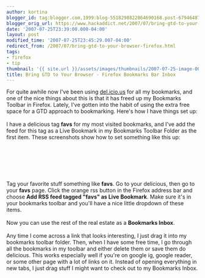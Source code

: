 ```yaml
---
author: kortina
blogger_id: tag:blogger.com,1999:blog-5518298822864690168.post-6794648729215765262
blogger_orig_url: https://www.hackaddict.net/2007/07/bring-gtd-to-your-browser-firefox.html
date: '2007-07-25T23:39:00.000-04:00'
layout: post
modified_time: '2007-07-25T23:45:29.007-04:00'
redirect_from: /2007/07/bring-gtd-to-your-browser-firefox.html
tags:
- firefox
- tip
thumbnail: '{{ site.url }}/assets/images/thumbnails/2007-07-25-image-0000.png'
title: Bring GTD to Your Browser - Firefox Bookmarks Bar Inbox
---
```


For quite awhile now I've been using <a href="http://del.icio.us/" title="del.icio.us">del.icio.us</a> for all my bookmarks, and one of the nice things about this is that it has freed up my Bookmarks Toolbar in Firefox.  Lately, I've gotten into the habit of using the extra free space for a GTD approach to bookmarking.  Here's how I have things set up:<br/><br/>I have a delicious tag <b>favs</b> for my most visited bookmarks, and I've add the feed for this tag as a Live Bookmark in my Bookmarks Toolbar Folder as the first item.  These screenshots show how to set something like this up:<br/><br/><img alt="" border="0" id="BLOGGER_PHOTO_ID_5091345294887101090" src="{{ site.url }}/assets/images/2007-07-25-image-0000.png" style="display:block; margin:0px auto 10px; text-align:center; "/><br/><br/><img alt="" border="0" id="BLOGGER_PHOTO_ID_5091345475275727538" src="{{ site.url }}/assets/images/2007-07-25-image-0001.png" style="display:block; margin:0px auto 10px; text-align:center; "/><br/><br/>Tag your favorite stuff something like <b>favs</b>.  Go to your delicious, then go to your <b>favs</b> page.  Click the orange rss button in the Firefox address bar and choose <b>Add RSS feed tagged "favs" as Live Bookmark</b>.  Make sure it's in your bookmarks toolbar and you'll have a nice little dropdown of these items.<br/><br/>Now you can use the rest of the real estate as a <b>Bookmarks Inbox</b>.<br/><br/>Any time I come across a link that looks interesting, I just drag it into my bookmarks toolbar folder.  Then, when I have some free time, I go through all the bookmarks in my toolbar and either delete them or save them do delicious.  This works especially well if you're on google ig, google reader, or some other page with a lot of links on it.  Instead of opening everything in new tabs, I just drag stuff I might want to check out to my Bookmarks Inbox.<br/><br/><object height="350" width="425"> <param name="movie" value="http://www.youtube.com/v/UFLYhdXFwUs"/> <embed height="350" src="http://www.youtube.com/v/UFLYhdXFwUs" type="application/x-shockwave-flash" width="425"/> </object>